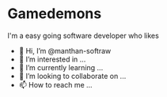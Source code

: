# Gamedemons

I'm a easy going software developer who likes 

- 👋 Hi, I’m @manthan-softraw
- 👀 I’m interested in ...
- 🌱 I’m currently learning ...
- 💞️ I’m looking to collaborate on ...
- 📫 How to reach me ...

<!---
manthan-softraw/manthan-softraw is a ✨ special ✨ repository because its `README.md` (this file) appears on your GitHub profile.
You can click the Preview link to take a look at your changes.
--->
